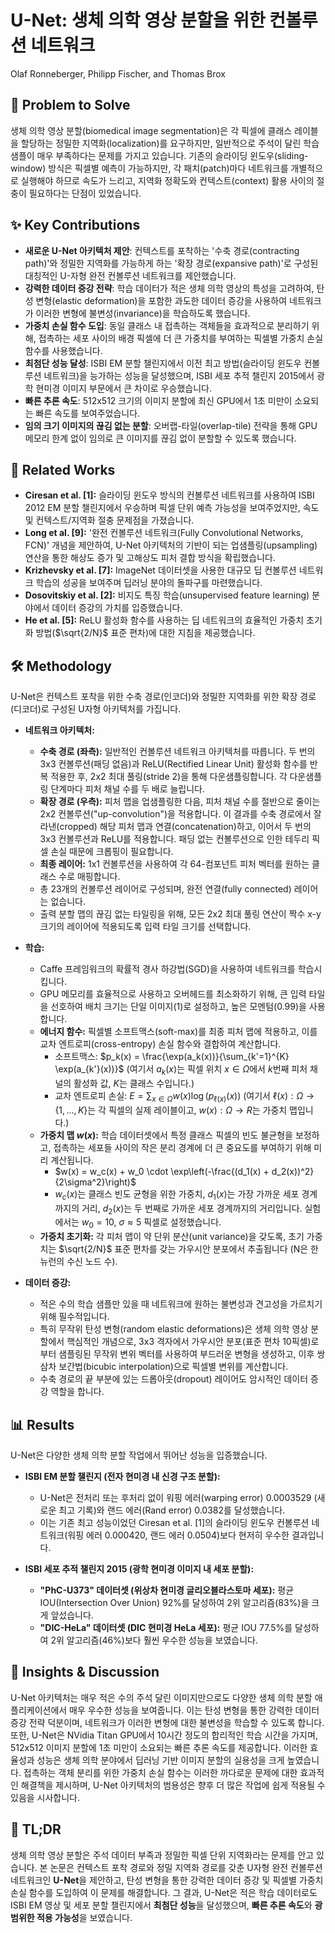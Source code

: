 # U-Net: 생체 의학 영상 분할을 위한 컨볼루션 네트워크
Olaf Ronneberger, Philipp Fischer, and Thomas Brox

## 🧩 Problem to Solve
생체 의학 영상 분할(biomedical image segmentation)은 각 픽셀에 클래스 레이블을 할당하는 정밀한 지역화(localization)를 요구하지만, 일반적으로 주석이 달린 학습 샘플이 매우 부족하다는 문제를 가지고 있습니다. 기존의 슬라이딩 윈도우(sliding-window) 방식은 픽셀별 예측이 가능하지만, 각 패치(patch)마다 네트워크를 개별적으로 실행해야 하므로 속도가 느리고, 지역화 정확도와 컨텍스트(context) 활용 사이의 절충이 필요하다는 단점이 있었습니다.

## ✨ Key Contributions
*   **새로운 U-Net 아키텍처 제안**: 컨텍스트를 포착하는 '수축 경로(contracting path)'와 정밀한 지역화를 가능하게 하는 '확장 경로(expansive path)'로 구성된 대칭적인 U-자형 완전 컨볼루션 네트워크를 제안했습니다.
*   **강력한 데이터 증강 전략**: 학습 데이터가 적은 생체 의학 영상의 특성을 고려하여, 탄성 변형(elastic deformation)을 포함한 과도한 데이터 증강을 사용하여 네트워크가 이러한 변형에 불변성(invariance)을 학습하도록 했습니다.
*   **가중치 손실 함수 도입**: 동일 클래스 내 접촉하는 객체들을 효과적으로 분리하기 위해, 접촉하는 세포 사이의 배경 픽셀에 더 큰 가중치를 부여하는 픽셀별 가중치 손실 함수를 사용했습니다.
*   **최첨단 성능 달성**: ISBI EM 분할 챌린지에서 이전 최고 방법(슬라이딩 윈도우 컨볼루션 네트워크)을 능가하는 성능을 달성했으며, ISBI 세포 추적 챌린지 2015에서 광학 현미경 이미지 부문에서 큰 차이로 우승했습니다.
*   **빠른 추론 속도**: 512x512 크기의 이미지 분할에 최신 GPU에서 1초 미만이 소요되는 빠른 속도를 보여주었습니다.
*   **임의 크기 이미지의 끊김 없는 분할**: 오버랩-타일(overlap-tile) 전략을 통해 GPU 메모리 한계 없이 임의로 큰 이미지를 끊김 없이 분할할 수 있도록 했습니다.

## 📎 Related Works
*   **Ciresan et al. [1]:** 슬라이딩 윈도우 방식의 컨볼루션 네트워크를 사용하여 ISBI 2012 EM 분할 챌린지에서 우승하며 픽셀 단위 예측 가능성을 보여주었지만, 속도 및 컨텍스트/지역화 절충 문제점을 가졌습니다.
*   **Long et al. [9]:** '완전 컨볼루션 네트워크(Fully Convolutional Networks, FCN)' 개념을 제안하여, U-Net 아키텍처의 기반이 되는 업샘플링(upsampling) 연산을 통한 해상도 증가 및 고해상도 피처 결합 방식을 확립했습니다.
*   **Krizhevsky et al. [7]:** ImageNet 데이터셋을 사용한 대규모 딥 컨볼루션 네트워크 학습의 성공을 보여주며 딥러닝 분야의 돌파구를 마련했습니다.
*   **Dosovitskiy et al. [2]:** 비지도 특징 학습(unsupervised feature learning) 분야에서 데이터 증강의 가치를 입증했습니다.
*   **He et al. [5]:** ReLU 활성화 함수를 사용하는 딥 네트워크의 효율적인 가중치 초기화 방법($\sqrt{2/N}$ 표준 편차)에 대한 지침을 제공했습니다.

## 🛠️ Methodology
U-Net은 컨텍스트 포착을 위한 수축 경로(인코더)와 정밀한 지역화를 위한 확장 경로(디코더)로 구성된 U자형 아키텍처를 가집니다.

*   **네트워크 아키텍처:**
    *   **수축 경로 (좌측):** 일반적인 컨볼루션 네트워크 아키텍처를 따릅니다. 두 번의 3x3 컨볼루션(패딩 없음)과 ReLU(Rectified Linear Unit) 활성화 함수를 반복 적용한 후, 2x2 최대 풀링(stride 2)을 통해 다운샘플링합니다. 각 다운샘플링 단계마다 피처 채널 수를 두 배로 늘립니다.
    *   **확장 경로 (우측):** 피처 맵을 업샘플링한 다음, 피처 채널 수를 절반으로 줄이는 2x2 컨볼루션("up-convolution")을 적용합니다. 이 결과를 수축 경로에서 잘라낸(cropped) 해당 피처 맵과 연결(concatenation)하고, 이어서 두 번의 3x3 컨볼루션과 ReLU를 적용합니다. 패딩 없는 컨볼루션으로 인한 테두리 픽셀 손실 때문에 크롭핑이 필요합니다.
    *   **최종 레이어:** 1x1 컨볼루션을 사용하여 각 64-컴포넌트 피처 벡터를 원하는 클래스 수로 매핑합니다.
    *   총 23개의 컨볼루션 레이어로 구성되며, 완전 연결(fully connected) 레이어는 없습니다.
    *   출력 분할 맵의 끊김 없는 타일링을 위해, 모든 2x2 최대 풀링 연산이 짝수 x-y 크기의 레이어에 적용되도록 입력 타일 크기를 선택합니다.

*   **학습:**
    *   Caffe 프레임워크의 확률적 경사 하강법(SGD)을 사용하여 네트워크를 학습시킵니다.
    *   GPU 메모리를 효율적으로 사용하고 오버헤드를 최소화하기 위해, 큰 입력 타일을 선호하여 배치 크기는 단일 이미지(1)로 설정하고, 높은 모멘텀(0.99)을 사용합니다.
    *   **에너지 함수:** 픽셀별 소프트맥스(soft-max)를 최종 피처 맵에 적용하고, 이를 교차 엔트로피(cross-entropy) 손실 함수와 결합하여 계산합니다.
        *   소프트맥스: $p_k(x) = \frac{\exp(a_k(x))}{\sum_{k'=1}^{K} \exp(a_{k'}(x))}$ (여기서 $a_k(x)$는 픽셀 위치 $x \in \Omega$에서 $k$번째 피처 채널의 활성화 값, $K$는 클래스 수입니다.)
        *   교차 엔트로피 손실: $E = \sum_{x \in \Omega} w(x) \log(p_{\ell(x)}(x))$ (여기서 $\ell(x): \Omega \to \{1,...,K\}$는 각 픽셀의 실제 레이블이고, $w(x): \Omega \to R$는 가중치 맵입니다.)
    *   **가중치 맵 $w(x)$:** 학습 데이터셋에서 특정 클래스 픽셀의 빈도 불균형을 보정하고, 접촉하는 세포들 사이의 작은 분리 경계에 더 큰 중요도를 부여하기 위해 미리 계산됩니다.
        *   $w(x) = w_c(x) + w_0 \cdot \exp\left(-\frac{(d_1(x) + d_2(x))^2}{2\sigma^2}\right)$
        *   $w_c(x)$는 클래스 빈도 균형을 위한 가중치, $d_1(x)$는 가장 가까운 세포 경계까지의 거리, $d_2(x)$는 두 번째로 가까운 세포 경계까지의 거리입니다. 실험에서는 $w_0 = 10$, $\sigma \approx 5$ 픽셀로 설정했습니다.
    *   **가중치 초기화:** 각 피처 맵이 약 단위 분산(unit variance)을 갖도록, 초기 가중치는 $\sqrt{2/N}$ 표준 편차를 갖는 가우시안 분포에서 추출됩니다 (N은 한 뉴런의 수신 노드 수).

*   **데이터 증강:**
    *   적은 수의 학습 샘플만 있을 때 네트워크에 원하는 불변성과 견고성을 가르치기 위해 필수적입니다.
    *   특히 무작위 탄성 변형(random elastic deformations)은 생체 의학 영상 분할에서 핵심적인 개념으로, 3x3 격자에서 가우시안 분포(표준 편차 10픽셀)로부터 샘플링된 무작위 변위 벡터를 사용하여 부드러운 변형을 생성하고, 이후 쌍삼차 보간법(bicubic interpolation)으로 픽셀별 변위를 계산합니다.
    *   수축 경로의 끝 부분에 있는 드롭아웃(dropout) 레이어도 암시적인 데이터 증강 역할을 합니다.

## 📊 Results
U-Net은 다양한 생체 의학 분할 작업에서 뛰어난 성능을 입증했습니다.

*   **ISBI EM 분할 챌린지 (전자 현미경 내 신경 구조 분할):**
    *   U-Net은 전처리 또는 후처리 없이 워핑 에러(warping error) 0.0003529 (새로운 최고 기록)와 랜드 에러(Rand error) 0.0382를 달성했습니다.
    *   이는 기존 최고 성능이었던 Ciresan et al. [1]의 슬라이딩 윈도우 컨볼루션 네트워크(워핑 에러 0.000420, 랜드 에러 0.0504)보다 현저히 우수한 결과입니다.

*   **ISBI 세포 추적 챌린지 2015 (광학 현미경 이미지 내 세포 분할):**
    *   **"PhC-U373" 데이터셋 (위상차 현미경 글리오블라스토마 세포):** 평균 IOU(Intersection Over Union) 92%를 달성하여 2위 알고리즘(83%)을 크게 앞섰습니다.
    *   **"DIC-HeLa" 데이터셋 (DIC 현미경 HeLa 세포):** 평균 IOU 77.5%를 달성하여 2위 알고리즘(46%)보다 훨씬 우수한 성능을 보였습니다.

## 🧠 Insights & Discussion
U-Net 아키텍처는 매우 적은 수의 주석 달린 이미지만으로도 다양한 생체 의학 분할 애플리케이션에서 매우 우수한 성능을 보여줍니다. 이는 탄성 변형을 통한 강력한 데이터 증강 전략 덕분이며, 네트워크가 이러한 변형에 대한 불변성을 학습할 수 있도록 합니다. 또한, U-Net은 NVidia Titan GPU에서 10시간 정도의 합리적인 학습 시간을 가지며, 512x512 이미지 분할에 1초 미만이 소요되는 빠른 추론 속도를 제공합니다. 이러한 효율성과 성능은 생체 의학 분야에서 딥러닝 기반 이미지 분할의 실용성을 크게 높였습니다. 접촉하는 객체 분리를 위한 가중치 손실 함수는 이러한 까다로운 문제에 대한 효과적인 해결책을 제시하며, U-Net 아키텍처의 범용성은 향후 더 많은 작업에 쉽게 적용될 수 있음을 시사합니다.

## 📌 TL;DR
생체 의학 영상 분할은 주석 데이터 부족과 정밀한 픽셀 단위 지역화라는 문제를 안고 있습니다. 본 논문은 컨텍스트 포착 경로와 정밀 지역화 경로를 갖춘 U자형 완전 컨볼루션 네트워크인 **U-Net**을 제안하고, 탄성 변형을 통한 강력한 데이터 증강 및 픽셀별 가중치 손실 함수를 도입하여 이 문제를 해결합니다. 그 결과, U-Net은 적은 학습 데이터로도 ISBI EM 영상 및 세포 분할 챌린지에서 **최첨단 성능**을 달성했으며, **빠른 추론 속도**와 **광범위한 적용 가능성**을 보였습니다.
